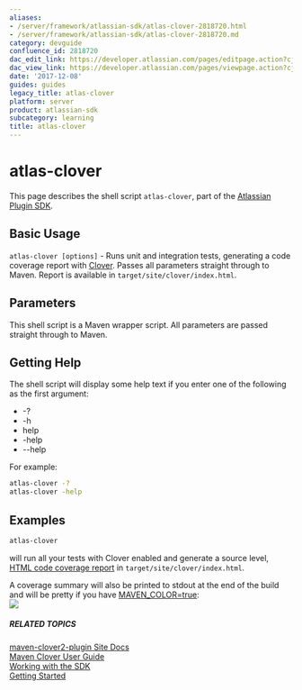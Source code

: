 ```yaml
---
aliases:
- /server/framework/atlassian-sdk/atlas-clover-2818720.html
- /server/framework/atlassian-sdk/atlas-clover-2818720.md
category: devguide
confluence_id: 2818720
dac_edit_link: https://developer.atlassian.com/pages/editpage.action?cjm=wozere&pageId=2818720
dac_view_link: https://developer.atlassian.com/pages/viewpage.action?cjm=wozere&pageId=2818720
date: '2017-12-08'
guides: guides
legacy_title: atlas-clover
platform: server
product: atlassian-sdk
subcategory: learning
title: atlas-clover
---
```

# atlas-clover

This page describes the shell script `atlas-clover`, part of the [Atlassian Plugin SDK](/server/framework/atlassian-sdk/working-with-the-sdk).

## Basic Usage

`atlas-clover [options]` - Runs unit and integration tests, generating a code coverage report with <a href="http://atlassian.com/clover" class="external-link">Clover</a>. Passes all parameters straight through to Maven. Report is available in `target/site/clover/index.html`.

## Parameters

This shell script is a Maven wrapper script. All parameters are passed straight through to Maven.

## Getting Help

The shell script will display some help text if you enter one of the following as the first argument:

-   -?
-   -h
-   help
-   -help
-   --help

For example:

``` bash
atlas-clover -?
atlas-clover -help
```

## Examples

``` bash
atlas-clover
```

will run all your tests with Clover enabled and generate a source level, <a href="http://clover.atlassian.com/browse/guice/" class="external-link">HTML code coverage report</a> in `target/site/clover/index.html`.

A coverage summary will also be printed to stdout at the end of the build and will be pretty if you have [MAVEN\_COLOR=true](/server/framework/atlassian-sdk/colour-coding-your-maven-output-2818644.html):  
![](/server/framework/atlassian-sdk/images/screen-capture-5.png)

##### RELATED TOPICS

<a href="http://docs.atlassian.com/maven-clover2-plugin/2.6.0/" class="external-link">maven-clover2-plugin Site Docs</a>  
<a href="http://confluence.atlassian.com/x/K4CDBQ" class="external-link">Maven Clover User Guide</a>  
[Working with the SDK](/server/framework/atlassian-sdk/working-with-the-sdk)  
[Getting Started](/server/framework/atlassian-sdk/index)
